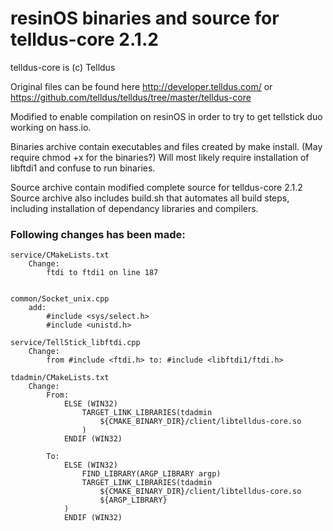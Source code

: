 # resinOS binaries and source for telldus-core 2.1.2

telldus-core is (c) Telldus

Original files can be found here http://developer.telldus.com/ or https://github.com/telldus/telldus/tree/master/telldus-core

Modified to enable compilation on resinOS in order to try to get tellstick duo working on hass.io.

Binaries archive contain executables and files created by make install. 
(May require chmod +x for the binaries?)
Will most likely require installation of libftdi1 and confuse to run binaries.

Source archive contain modified complete source for telldus-core 2.1.2 
Source archive also includes build.sh that automates all build steps, including installation of dependancy libraries and compilers.


### Following changes has been made:
```
service/CMakeLists.txt
	Change:
		ftdi to ftdi1 on line 187

		
common/Socket_unix.cpp
	add:
		#include <sys/select.h>
		#include <unistd.h>

service/TellStick_libftdi.cpp
	Change:
		from #include <ftdi.h> to: #include <libftdi1/ftdi.h>
		
tdadmin/CMakeLists.txt	
	Change:
		From:
			ELSE (WIN32)
				TARGET_LINK_LIBRARIES(tdadmin
					${CMAKE_BINARY_DIR}/client/libtelldus-core.so
				)
			ENDIF (WIN32)

		To:
			ELSE (WIN32)
				FIND_LIBRARY(ARGP_LIBRARY argp)
				TARGET_LINK_LIBRARIES(tdadmin
					${CMAKE_BINARY_DIR}/client/libtelldus-core.so
					${ARGP_LIBRARY}
			)
			ENDIF (WIN32)
```

